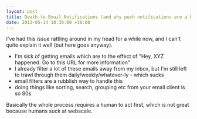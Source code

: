 ```yaml
---
layout: post
title: Death to Email Notifications (and why push notifications are a better option)
date: 2013-05-14 10:30:00 +10:00
---
```


I've had this issue rattling around in my head for a while now, and I can't quite explain it well (but here goes anyway).

 - I'm sick of getting emails which are to the effect of "Hey, XYZ happened. Go to this URL for more information"
 - I already filter a lot of these emails away from my inbox, but I'm still left to trawl through them daily/weekly/whatever-ly - which sucks
 - email filters are a rubblish way to handle this
 - doing things like sorting, search, grouping etc from your email client is so 80s

Basically the whole process requires a human to act first, which is not great because humans suck at webscale.


